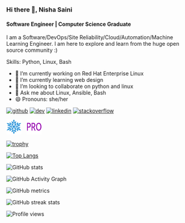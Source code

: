 ### Hi there 👋, Nisha Saini
#### Software Engineer | Computer Science Graduate
I am a Software/DevOps/Site Reliability/Cloud/Automation/Machine Learning Engineer. I am here to explore and learn from the huge open source community :)

Skills: Python, Linux, Bash

- 🔭 I’m currently working on Red Hat Enterprise Linux 
- 🌱 I’m currently learning web design 
- 👯 I’m looking to collaborate on python and linux 
- 💬 Ask me about Linux, Ansible, Bash 
- 😄 Pronouns: she/her 


[<img src='https://cdn.jsdelivr.net/npm/simple-icons@3.0.1/icons/github.svg' alt='github' height='40'>](https://github.com/beingnishas)  [<img src='https://cdn.jsdelivr.net/npm/simple-icons@3.0.1/icons/dev-dot-to.svg' alt='dev' height='40'>](https://dev.to/beingnishas)  [<img src='https://cdn.jsdelivr.net/npm/simple-icons@3.0.1/icons/linkedin.svg' alt='linkedin' height='40'>](https://www.linkedin.com/in/nisha-saini/)  [<img src='https://cdn.jsdelivr.net/npm/simple-icons@3.0.1/icons/stackoverflow.svg' alt='stackoverflow' height='40'>](https://stackoverflow.com/users/beingnishas)  

<a href='https://archiveprogram.github.com/'><img src='https://raw.githubusercontent.com/acervenky/animated-github-badges/master/assets/acbadge.gif' width='40' height='40'></a> <a href='https://github.com/pricing'><img src='https://raw.githubusercontent.com/acervenky/animated-github-badges/master/assets/pro.gif' width='40' height='40'></a> 

[![trophy](https://github-profile-trophy.vercel.app/?username=beingnishas)](https://github.com/ryo-ma/github-profile-trophy)

[![Top Langs](https://github-readme-stats.vercel.app/api/top-langs/?username=beingnishas)](https://github.com/anuraghazra/github-readme-stats)

![GitHub stats](https://github-readme-stats.vercel.app/api?username=beingnishas&show_icons=true&count_private=true)  

![GitHub Activity Graph](https://activity-graph.herokuapp.com/graph?username=beingnishas)  

![GitHub metrics](https://metrics.lecoq.io/beingnishas)  

![GitHub streak stats](https://github-readme-streak-stats.herokuapp.com/?user=beingnishas)  

![Profile views](https://gpvc.arturio.dev/beingnishas)  
